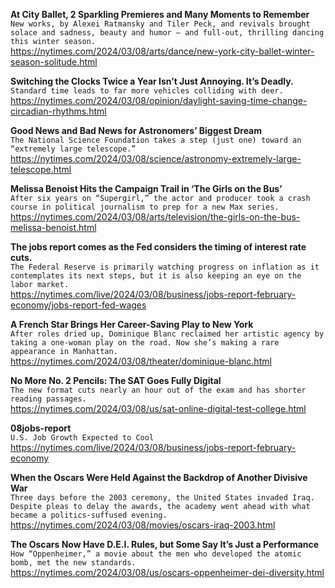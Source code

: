 **At City Ballet, 2 Sparkling Premieres and Many Moments to Remember**\
`New works, by Alexei Ratmansky and Tiler Peck, and revivals brought solace and sadness, beauty and humor — and full-out, thrilling dancing this winter season.`\
https://nytimes.com/2024/03/08/arts/dance/new-york-city-ballet-winter-season-solitude.html

**Switching the Clocks Twice a Year Isn’t Just Annoying. It’s Deadly.**\
`Standard time leads to far more vehicles colliding with deer.`\
https://nytimes.com/2024/03/08/opinion/daylight-saving-time-change-circadian-rhythms.html

**Good News and Bad News for Astronomers’ Biggest Dream**\
`The National Science Foundation takes a step (just one) toward an “extremely large telescope.”`\
https://nytimes.com/2024/03/08/science/astronomy-extremely-large-telescope.html

**Melissa Benoist Hits the Campaign Trail in ‘The Girls on the Bus’**\
`After six years on “Supergirl,” the actor and producer took a crash course in political journalism to prep for a new Max series.`\
https://nytimes.com/2024/03/08/arts/television/the-girls-on-the-bus-melissa-benoist.html

**The jobs report comes as the Fed considers the timing of interest rate cuts.**\
`The Federal Reserve is primarily watching progress on inflation as it contemplates its next steps, but it is also keeping an eye on the labor market.`\
https://nytimes.com/live/2024/03/08/business/jobs-report-february-economy/jobs-report-fed-wages

**A French Star Brings Her Career-Saving Play to New York**\
`After roles dried up, Dominique Blanc reclaimed her artistic agency by taking a one-woman play on the road. Now she’s making a rare appearance in Manhattan.`\
https://nytimes.com/2024/03/08/theater/dominique-blanc.html

**No More No. 2 Pencils: The SAT Goes Fully Digital**\
`The new format cuts nearly an hour out of the exam and has shorter reading passages.`\
https://nytimes.com/2024/03/08/us/sat-online-digital-test-college.html

**08jobs-report**\
`U.S. Job Growth Expected to Cool`\
https://nytimes.com/live/2024/03/08/business/jobs-report-february-economy

**When the Oscars Were Held Against the Backdrop of Another Divisive War**\
`Three days before the 2003 ceremony, the United States invaded Iraq. Despite pleas to delay the awards, the academy went ahead with what became a politics-suffused evening.`\
https://nytimes.com/2024/03/08/movies/oscars-iraq-2003.html

**The Oscars Now Have D.E.I. Rules, but Some Say It’s Just a Performance**\
`How “Oppenheimer,” a movie about the men who developed the atomic bomb, met the new standards.`\
https://nytimes.com/2024/03/08/us/oscars-oppenheimer-dei-diversity.html

